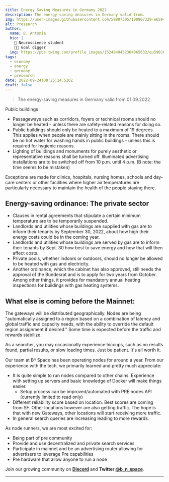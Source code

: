 ```yaml
---
title: Energy Saving Measures in Germany 2022 
description: The energy-saving measures in Germany valid from.
img: https://user-images.githubusercontent.com/59807305/190907329-e6594719-063f-46b0-982c-0eea40dc0aac.png
alt: Presearch
author:
  name: B. Antonia
  bio: |
    🧠 Neuroscience student
    🦸🏼 Goal digger
  img: https://pbs.twimg.com/profile_images/1524849452304965632/quS90JQ9_400x400.jpg
tags:
  - economy
  - energy
  - germany
  - presearch
date: 2022-09-24T08:25:24.510Z
draft: false
---
```


> The energy-saving measures in Germany valid from 01.09.2022


Public buildings

- Passageways such as corridors, foyers or technical rooms should no longer be heated - unless there are safety-related reasons for doing so.
- Public buildings should only be heated to a maximum of 19 degrees. This applies when people are mainly sitting in the rooms.
There should be no hot water for washing hands in public buildings - unless this is required for hygienic reasons.
- Lighting of buildings and monuments for purely aesthetic or representative reasons shall be turned off.
Illuminated advertising installations are to be switched off from 10 p.m. until 4 p.m. (B note: the time seems to be mistaken)

Exceptions are made for clinics, hospitals, nursing homes, schools and day-care centers or other facilities where higher air temperatures are particularly necessary to maintain the health of the people staying there.


## Energy-saving ordinance: The private sector

- Clauses in rental agreements that stipulate a certain minimum temperature are to be temporarily suspended.
- Landlords and utilities whose buildings are supplied with gas are to inform their tenants by September 30, 2022, about how high their energy costs could be in the coming year.
- Landlords and utilities whose buildings are served by gas are to inform their tenants by Sept. 30 how best to save energy and how that will then affect costs.
- Private pools, whether indoors or outdoors, should no longer be allowed to be heated with gas and electricity.
- Another ordinance, which the cabinet has also approved, still needs the approval of the Bundesrat and is to apply for two years from October. Among other things, it provides for mandatory annual heating inspections for buildings with gas heating systems.








## What else is coming before the Mainnet:

The gateways will be distributed geographically. Nodes are being "automatically assigned to a region based on a combination of latency and global traffic and capacity needs, with the ability to override the default region assignment if desired." Some time is expected before the traffic and rewards stabilize.

As a searcher, you may occasionally experience hiccups, such as no results found, partial results, or slow loading times. Just be patient. It's all worth it.

Our team at Bᴺ Space has been operating nodes for around a year. From our experience with the tech, we primarily learned and pretty much appreciate:

- It is quite simple to run nodes compared to other chains. Experience with setting up servers and basic knowledge of Docker will make things easier.
  - Setup process can be improved/automated with PRE nodes API (currently limited to read only)
- Different reliability score based on location. Best scores are coming from SF. Other locations however are also getting traffic.
  The hope is that with new Gateways, other locations will start receiving more traffic.
- In general search queries are increasing leading to more rewards.

As node runners, we are most excited for:

- Being part of pre community
- Provide and use decentralized and private search services
- Participate in mainnet and be an advertising router allowing for advertisers to leverage Pre capabilities
- Pre hardware that allow anyone to run a node

Join our growing community on **[Discord](https://discord.com/invite/Hvd7XzwdzJ)** and **Twitter [@b_n_space](https://twitter.com/b_n_space)**.

---
